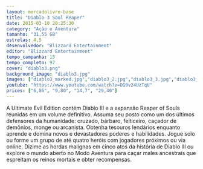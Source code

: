 ```yaml
---
layout: mercadolivre-base
title: "Diablo 3 Soul Reaper"
date: 2015-03-10 20:25:30
category: "Ação e Aventura"
tamanho: "31,55 GB"
estrelas: 4,5
desenvolvedor: "Blizzard Entertainment"
editor: "Blizzard Entertainment"
tempo_campanha: 15
tempo_completo: 97
cover: "diablo3.png"
background_image: "diablo3.jpg"
images: ["diablo3_marked.jpg","diablo3_2.jpg","diablo3_3.jpg","diablo3_4.jpg"]
youtube: "https://www.youtube.com/watch?v=DG9v24UzTqU"
prices: ["6,86", "9,80", "14,7", "29,40"]
---
```


A Ultimate Evil Edition contém Diablo III e a expansão Reaper of Souls reunidas em um volume definitivo. Assuma seu posto como um dos últimos defensores da humanidade: cruzado, bárbaro, feiticeiro, caçador de demônios, monge ou arcanista. Obtenha tesouros lendários enquanto aprende e domina novos e devastadores poderes e habilidades. Jogue solo ou forme um grupo de até quatro heróis com jogadores próximos ou via online. Dizime as hordas malignas em cinco atos da história de Diablo III ou explore o mundo aberto no Modo Aventura para caçar males ancestrais que espreitam os reinos mortais e obter recompensas.
